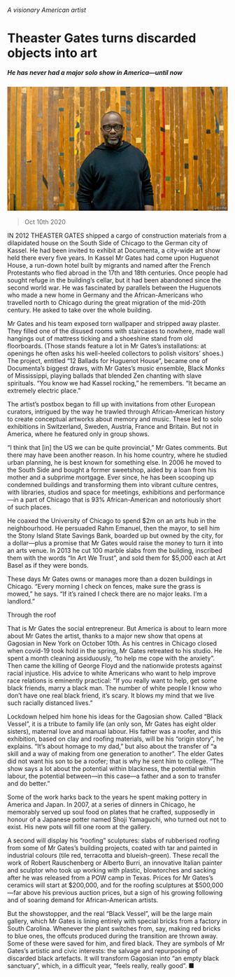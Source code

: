 ###### A visionary American artist

# Theaster Gates turns discarded objects into art 

##### He has never had a major solo show in America—until now 

![image](images/20201010_BKP005_0.jpg) 

> Oct 10th 2020 


IN 2012 THEASTER GATES shipped a cargo of construction materials from a dilapidated house on the South Side of Chicago to the German city of Kassel. He had been invited to exhibit at Documenta, a city-wide art show held there every five years. In Kassel Mr Gates had come upon Huguenot House, a run-down hotel built by migrants and named after the French Protestants who fled abroad in the 17th and 18th centuries. Once people had sought refuge in the building’s cellar, but it had been abandoned since the second world war. He was fascinated by parallels between the Huguenots who made a new home in Germany and the African-Americans who travelled north to Chicago during the great migration of the mid-20th century. He asked to take over the whole building.


Mr Gates and his team exposed torn wallpaper and stripped away plaster. They filled one of the disused rooms with staircases to nowhere, made wall hangings out of mattress ticking and a shoeshine stand from old floorboards. (Those stands feature a lot in Mr Gates’s installations: at openings he often asks his well-heeled collectors to polish visitors’ shoes.) The project, entitled “12 Ballads for Huguenot House”, became one of Documenta’s biggest draws, with Mr Gates’s music ensemble, Black Monks of Mississippi, playing ballads that blended Zen chanting with slave spirituals. “You know we had Kassel rocking,” he remembers. “It became an extremely electric place.”



The artist’s postbox began to fill up with invitations from other European curators, intrigued by the way he trawled through African-American history to create conceptual artworks about memory and music. These led to solo exhibitions in Switzerland, Sweden, Austria, France and Britain. But not in America, where he featured only in group shows.


“I think that [in] the US we can be quite provincial,” Mr Gates comments. But there may have been another reason. In his home country, where he studied urban planning, he is best known for something else. In 2006 he moved to the South Side and bought a former sweetshop, aided by a loan from his mother and a subprime mortgage. Ever since, he has been scooping up condemned buildings and transforming them into vibrant culture centres, with libraries, studios and space for meetings, exhibitions and performance—in a part of Chicago that is 93% African-American and notoriously short of such places.


He coaxed the University of Chicago to spend $2m on an arts hub in the neighbourhood. He persuaded Rahm Emanuel, then the mayor, to sell him the Stony Island State Savings Bank, boarded up but owned by the city, for a dollar—plus a promise that Mr Gates would raise the money to turn it into an arts venue. In 2013 he cut 100 marble slabs from the building, inscribed them with the words “In Art We Trust”, and sold them for $5,000 each at Art Basel as if they were bonds.


These days Mr Gates owns or manages more than a dozen buildings in Chicago. “Every morning I check on fences, make sure the grass is mowed,” he says. “If it’s rained I check there are no major leaks. I’m a landlord.”

Through the roof


That is Mr Gates the social entrepreneur. But America is about to learn more about Mr Gates the artist, thanks to a major new show that opens at Gagosian in New York on October 10th. As his centres in Chicago closed when covid-19 took hold in the spring, Mr Gates retreated to his studio. He spent a month cleaning assiduously, “to help me cope with the anxiety”. Then came the killing of George Floyd and the nationwide protests against racial injustice. His advice to white Americans who want to help improve race relations is eminently practical: “If you really want to help, get some black friends, marry a black man. The number of white people I know who don’t have one real black friend, it’s scary. It blows my mind that we live such racially distanced lives.”


Lockdown helped him hone his ideas for the Gagosian show. Called “Black Vessel”, it is a tribute to family life (an only son, Mr Gates has eight older sisters), maternal love and manual labour. His father was a roofer, and this exhibition, based on clay and roofing materials, will be his “origin story”, he explains. “It’s about homage to my dad,” but also about the transfer of “a skill and a way of making from one generation to another”. The elder Gates did not want his son to be a roofer; that is why he sent him to college. “The show says a lot about the potential within blackness, the potential within labour, the potential between—in this case—a father and a son to transfer and do better.”


Some of the work harks back to the years he spent making pottery in America and Japan. In 2007, at a series of dinners in Chicago, he memorably served up soul food on plates that he crafted, supposedly in honour of a Japanese potter named Shoji Yamaguchi, who turned out not to exist. His new pots will fill one room at the gallery.


A second will display his “roofing” sculptures: slabs of rubberised roofing from some of Mr Gates’s building projects, coated with tar and painted in industrial colours (tile red, terracotta and blueish-green). These recall the work of Robert Rauschenberg or Alberto Burri, an innovative Italian painter and sculptor who took up working with plastic, blowtorches and sacking after he was released from a POW camp in Texas. Prices for Mr Gates’s ceramics will start at $200,000, and for the roofing sculptures at $500,000—far above his previous auction prices, but a sign of his growing following and of soaring demand for African-American artists.


But the showstopper, and the real “Black Vessel”, will be the large main gallery, which Mr Gates is lining entirely with special bricks from a factory in South Carolina. Whenever the plant switches from, say, making red bricks to blue ones, the offcuts produced during the transition are thrown away. Some of these were saved for him, and fired black. They are symbols of Mr Gates’s artistic and civic interests: the salvage and repurposing of discarded black artefacts. It will transform Gagosian into “an empty black sanctuary”, which, in a difficult year, “feels really, really good”. ■



